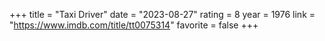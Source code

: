 +++
title = "Taxi Driver"
date = "2023-08-27"
rating = 8
year = 1976
link = "https://www.imdb.com/title/tt0075314"
favorite = false
+++
